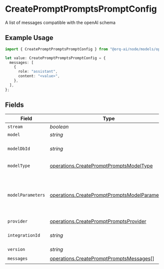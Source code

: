 # CreatePromptPromptsPromptConfig

A list of messages compatible with the openAI schema

## Example Usage

```typescript
import { CreatePromptPromptsPromptConfig } from "@orq-ai/node/models/operations";

let value: CreatePromptPromptsPromptConfig = {
  messages: [
    {
      role: "assistant",
      content: "<value>",
    },
  ],
};
```

## Fields

| Field                                                                                                          | Type                                                                                                           | Required                                                                                                       | Description                                                                                                    |
| -------------------------------------------------------------------------------------------------------------- | -------------------------------------------------------------------------------------------------------------- | -------------------------------------------------------------------------------------------------------------- | -------------------------------------------------------------------------------------------------------------- |
| `stream`                                                                                                       | *boolean*                                                                                                      | :heavy_minus_sign:                                                                                             | N/A                                                                                                            |
| `model`                                                                                                        | *string*                                                                                                       | :heavy_minus_sign:                                                                                             | N/A                                                                                                            |
| `modelDbId`                                                                                                    | *string*                                                                                                       | :heavy_minus_sign:                                                                                             | The id of the resource                                                                                         |
| `modelType`                                                                                                    | [operations.CreatePromptPromptsModelType](../../models/operations/createpromptpromptsmodeltype.md)             | :heavy_minus_sign:                                                                                             | The type of the model                                                                                          |
| `modelParameters`                                                                                              | [operations.CreatePromptPromptsModelParameters](../../models/operations/createpromptpromptsmodelparameters.md) | :heavy_minus_sign:                                                                                             | Model Parameters: Not all parameters apply to every model                                                      |
| `provider`                                                                                                     | [operations.CreatePromptPromptsProvider](../../models/operations/createpromptpromptsprovider.md)               | :heavy_minus_sign:                                                                                             | N/A                                                                                                            |
| `integrationId`                                                                                                | *string*                                                                                                       | :heavy_minus_sign:                                                                                             | The id of the resource                                                                                         |
| `version`                                                                                                      | *string*                                                                                                       | :heavy_minus_sign:                                                                                             | N/A                                                                                                            |
| `messages`                                                                                                     | [operations.CreatePromptPromptsMessages](../../models/operations/createpromptpromptsmessages.md)[]             | :heavy_check_mark:                                                                                             | N/A                                                                                                            |
